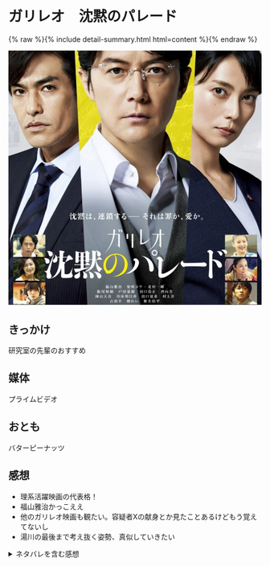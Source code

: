 # ガリレオ　沈黙のパレード

{% raw %}{% include detail-summary.html html=content %}{% endraw %}

![image](image.png)

## きっかけ

研究室の先輩のおすすめ

## 媒体

プライムビデオ

## おとも

バターピーナッツ

## 感想

- 理系活躍映画の代表格！
- 福山雅治かっこええ
- 他のガリレオ映画も観たい。容疑者Xの献身とか見たことあるけどもう覚えてないし
- 湯川の最後まで考え抜く姿勢、真似していきたい

<details>
<summary>ネタバレを含む感想</summary>

- 数式書くシーン無くて泣泣泣
- 現在の法において、取り調べや裁判で沈黙を貫く人はどのような判断を下されるのか気になった
- 映画の中で事件の真実とされるものが終盤で何回も入れ替わったの「マジか！？」ってなった
- でも、納得できる伏線が張られていて「たしかに」とも思った
    - くそでか人形の強調され具合とか
    - 蓮沼の作業服に付いた血痕とか
    - 奥さんの「全然才能なかったし」とか
- 容疑者多すぎ！って思ってたら全員共犯で笑った

</details>
